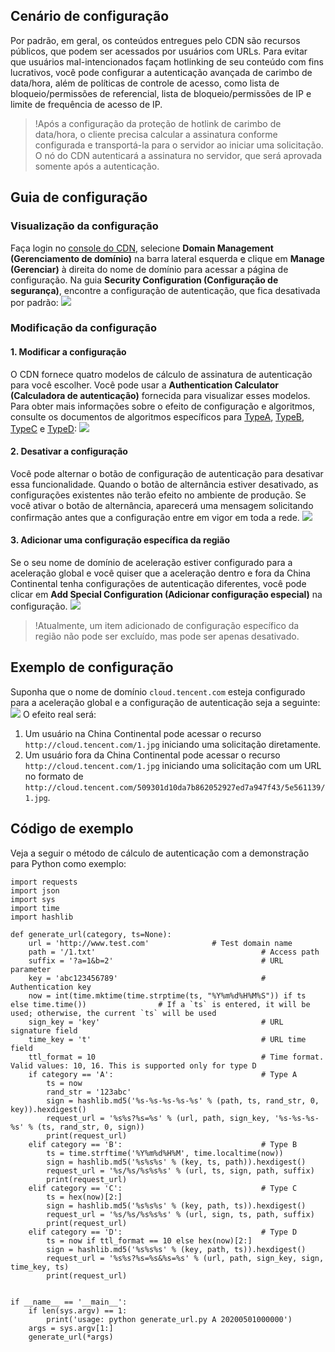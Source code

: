 
## Cenário de configuração
Por padrão, em geral, os conteúdos entregues pelo CDN são recursos públicos, que podem ser acessados por usuários com URLs. Para evitar que usuários mal-intencionados façam hotlinking de seu conteúdo com fins lucrativos, você pode configurar a autenticação avançada de carimbo de data/hora, além de políticas de controle de acesso, como lista de bloqueio/permissões de referencial, lista de bloqueio/permissões de IP e limite de frequência de acesso de IP.

> !Após a configuração da proteção de hotlink de carimbo de data/hora, o cliente precisa calcular a assinatura conforme configurada e transportá-la para o servidor ao iniciar uma solicitação. O nó do CDN autenticará a assinatura no servidor, que será aprovada somente após a autenticação.

## Guia de configuração
### Visualização da configuração
Faça login no [console do CDN](https://console.cloud.tencent.com/cdn), selecione **Domain Management (Gerenciamento de domínio)** na barra lateral esquerda e clique em **Manage (Gerenciar)** à direita do nome de domínio para acessar a página de configuração. Na guia **Security Configuration (Configuração de segurança)**, encontre a configuração de autenticação, que fica desativada por padrão:
![](https://main.qcloudimg.com/raw/1efe407c5a9f2fc8f8837d5b1cdbb3d7.png)

### Modificação da configuração
#### 1. Modificar a configuração
O CDN fornece quatro modelos de cálculo de assinatura de autenticação para você escolher. Você pode usar a **Authentication Calculator (Calculadora de autenticação)** fornecida para visualizar esses modelos. Para obter mais informações sobre o efeito de configuração e algoritmos, consulte os documentos de algoritmos específicos para [TypeA](https://intl.cloud.tencent.com/document/product/228/35222), [TypeB](https://intl.cloud.tencent.com/document/product/228/35223), [TypeC](https://intl.cloud.tencent.com/document/product/228/35224) e [TypeD](https://intl.cloud.tencent.com/document/product/228/35225):
![](https://main.qcloudimg.com/raw/ffd60184fa759b4c7a82a5a49634b8c3.png)

#### 2. Desativar a configuração
Você pode alternar o botão de configuração de autenticação para desativar essa funcionalidade. Quando o botão de alternância estiver desativado, as configurações existentes não terão efeito no ambiente de produção. Se você ativar o botão de alternância, aparecerá uma mensagem solicitando confirmação antes que a configuração entre em vigor em toda a rede.
![](https://main.qcloudimg.com/raw/f892392e86acae153ef7821944888155.png)

#### 3. Adicionar uma configuração específica da região
Se o seu nome de domínio de aceleração estiver configurado para a aceleração global e você quiser que a aceleração dentro e fora da China Continental tenha configurações de autenticação diferentes, você pode clicar em **Add Special Configuration (Adicionar configuração especial)** na configuração.
![](https://main.qcloudimg.com/raw/8e6e0e08ef230322f4366a4fa92288e0.png)

> !Atualmente, um item adicionado de configuração específico da região não pode ser excluído, mas pode ser apenas desativado.

## Exemplo de configuração
Suponha que o nome de domínio `cloud.tencent.com` esteja configurado para a aceleração global e a configuração de autenticação seja a seguinte:
![](https://main.qcloudimg.com/raw/1d82f89f383aa35f5d7ae679f19669fb.png)
O efeito real será:

1. Um usuário na China Continental pode acessar o recurso `http://cloud.tencent.com/1.jpg` iniciando uma solicitação diretamente.
2. Um usuário fora da China Continental pode acessar o recurso `http://cloud.tencent.com/1.jpg` iniciando uma solicitação com um URL no formato de `http://cloud.tencent.com/509301d10da7b862052927ed7a947f43/5e561139/1.jpg`.


## Código de exemplo

Veja a seguir o método de cálculo de autenticação com a demonstração para Python como exemplo:

```
import requests
import json
import sys
import time
import hashlib

def generate_url(category, ts=None):
    url = 'http://www.test.com'              # Test domain name
    path = '/1.txt'                                     # Access path
    suffix = '?a=1&b=2'                                 # URL parameter
    key = 'abc123456789'                                # Authentication key
    now = int(time.mktime(time.strptime(ts, "%Y%m%d%H%M%S")) if ts else time.time())                # If a `ts` is entered, it will be used; otherwise, the current `ts` will be used
    sign_key = 'key'                                    # URL signature field
    time_key = 't'                                      # URL time field
    ttl_format = 10                                     # Time format. Valid values: 10, 16. This is supported only for type D
    if category == 'A':                                 # Type A
        ts = now
        rand_str = '123abc'
        sign = hashlib.md5('%s-%s-%s-%s-%s' % (path, ts, rand_str, 0, key)).hexdigest()
        request_url = '%s%s?%s=%s' % (url, path, sign_key, '%s-%s-%s-%s' % (ts, rand_str, 0, sign))
        print(request_url)
    elif category == 'B':                               # Type B
        ts = time.strftime('%Y%m%d%H%M', time.localtime(now))
        sign = hashlib.md5('%s%s%s' % (key, ts, path)).hexdigest()
        request_url = '%s/%s/%s%s%s' % (url, ts, sign, path, suffix)
        print(request_url)
    elif category == 'C':                               # Type C
        ts = hex(now)[2:]
        sign = hashlib.md5('%s%s%s' % (key, path, ts)).hexdigest()
        request_url = '%s/%s/%s%s%s' % (url, sign, ts, path, suffix)
        print(request_url)
    elif category == 'D':                               # Type D
        ts = now if ttl_format == 10 else hex(now)[2:]
        sign = hashlib.md5('%s%s%s' % (key, path, ts)).hexdigest()
        request_url = '%s%s?%s=%s&%s=%s' % (url, path, sign_key, sign, time_key, ts)
        print(request_url)


if __name__ == '__main__':
    if len(sys.argv) == 1:
        print('usage: python generate_url.py A 20200501000000')
    args = sys.argv[1:]
    generate_url(*args)
```
